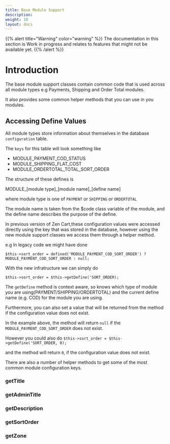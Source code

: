 ```yaml
---
title: Base Module Support
description: 
weight: 10
layout: docs
---
```


{{% alert title="Warning" color="warning" %}}
The documentation in this section is Work in progress and relates to features that might not be available yet.
{{% /alert %}}

# Introduction

The base module support classes contain common code that is used across all module types e.g Payments, Shipping and Order Total modules.

It also provides some common helper methods that you can use in you modules.

## Accessing Define Values

All module types store information about themselves in the database `configuration` table.

The `keys` for this table will look something like 

- MODULE_PAYMENT_COD_STATUS
- MODULE_SHIPPING_FLAT_COST
- MODULE_ORDERTOTAL_TOTAL_SORT_ORDER

The structure of these defines is  

MODULE_[module type]\_[module name]\_[define name]

where module type is one of `PAYMENT` or `SHIPPING` or `ORDERTOTAL`

The module name is taken from the $code class variable of the module, and the define name describes the purpose of the define. 

In previous version of Zen Cart,these configuration values were accessed directly using the key that was stored in the database, however using 
the new module support classes we access them through a helper method.

e.g In legacy code we might have done 

`$this->sort_order = defined('MODULE_PAYMENT_COD_SORT_ORDER') ? MODULE_PAYMENT_COD_SORT_ORDER : null;`

With the new infratructure we can simply do 

`$this->sort_order = $this->getDefine('SORT_ORDER);`

The `getDefine` method is context aware, so knows which type of module you are using(PAYMENT/SHIPPING/ORDERTOTAL) and the current define name (e.g. COD) for 
the module you are using.

Furthermore, you can also set a value that will be returned from the method if the configuration value does not exist. 

In the example above, the method will return `null` if the `MODULE_PAYMENT_COD_SORT_ORDER` does not exist. 

However you could also do `$this->sort_order = $this->getDefine('SORT_ORDER, 0);`

and the method will return `0`, if the configuration value does not exist.

There are also a number of helper methods to get some of the most common module configuration keys. 

### getTitle

### getAdminTitle

### getDescription

### getSortOrder

### getZone





